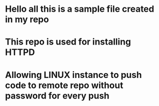 
# Hello all this is a sample file created in my repo

# This repo is used for installing HTTPD

# Allowing LINUX instance to push code to remote repo without password for  every push
